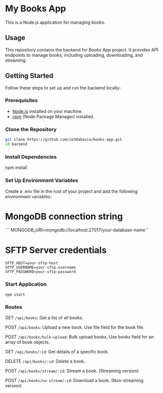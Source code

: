 # My Books App

This is a Node.js application for managing books.

## Usage

This repository contains the backend for Books App project. It provides API endpoints to manage books, including uploading, downloading, and streaming.

## Getting Started

Follow these steps to set up and run the backend locally:

### Prerequisites

- [Node.js](https://nodejs.org/) installed on your machine.
- [npm](https://www.npmjs.com/) (Node Package Manager) installed.

### Clone the Repository

```bash
git clone https://github.com/im3dabasia/books-app.git
cd backend
```

### Install Dependencies
npm install

### Set Up Environment Variables
Create a .env file in the root of your project and add the following environment variables:

# MongoDB connection string
````MONGODB_URI=mongodb://localhost:27017/your-database-name```

# SFTP Server credentials
```
SFTP_HOST=your-sftp-host
SFTP_USERNAME=your-sftp-username
SFTP_PASSWORD=your-sftp-password
```

### Start Application

```npm start```

### Routes

GET `/api/books`: Get a list of all books.

POST `/api/books`: Upload a new book. Use file field for the book file.

POST `/api/books/bulk-upload`: Bulk upload books. Use books field for an array of book objects.

GET `/api/books/:id`: Get details of a specific book.

DELETE `/api/books/:id`: Delete a book.

POST `/api/books/stream/:id`: Stream a book. (Streaming version)

POST `/api/books/no-stream/:id`: Download a book. (Non-streaming version)






